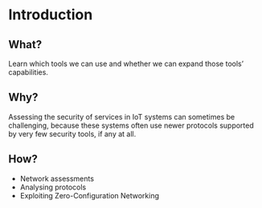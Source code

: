 # Introduction

## What?

Learn which tools we can use and whether we can expand those tools’ capabilities.

## Why?

Assessing the security of services in IoT systems can sometimes be challenging, because these systems often use newer protocols supported by very few security tools, if any at all.

## How?

* Network assessments
* Analysing protocols
* Exploiting Zero-Configuration Networking